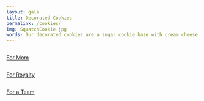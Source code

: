 ```yaml
---
layout: gala
title: Decorated Cookies
permalink: /cookies/
img: SquatchCookie.jpg
words: Our decorated cookies are a sugar cookie base with cream cheese icing. Pricing starts at $25.00 for a dozen and they make a great addition to any event. See the examples below.
---
```



<div class="row row-border">
   <a href="{{site.baseurl}}/img/MotherCookie.jpg">
    	<div class="four columns news-piece news-piece-2 border" style="background-image: url({{site.baseurl}}/img/MotherCookie.jpg);">
    	<p class="news-title">For Mom</p>
   		</div>
   </a>

   <a href="{{site.baseurl}}/img/RoyalCookie.jpg">
    	<div class="four columns news-piece news-piece-2 border" style="background-image: url({{site.baseurl}}/img/RoyalCookie.jpg);">
    	<p class="news-title">For Royalty</p>
   		</div>
   </a>

   <a href="{{site.baseurl}}/img/BballCookie.jpg">
    	<div class="four columns news-piece news-piece-2 border" style="background-image: url({{site.baseurl}}/img/BballCookie);">
    	<p class="news-title">For a Team</p>
   		</div>
   </a>
</div>


